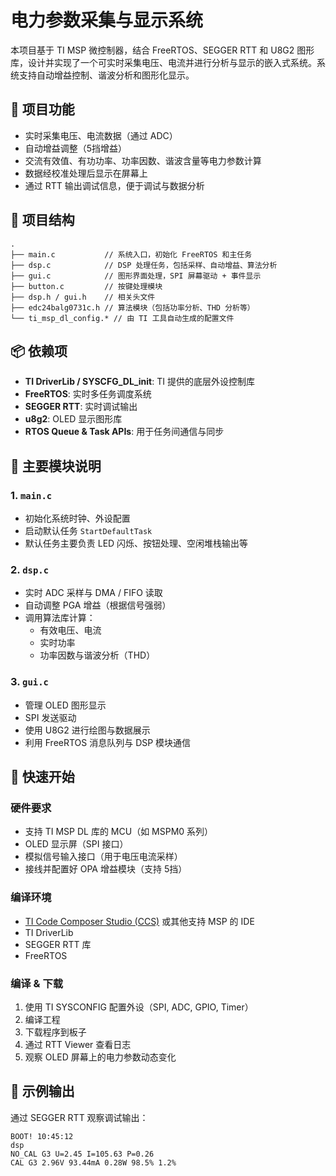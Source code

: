 # 电力参数采集与显示系统

本项目基于 TI MSP 微控制器，结合 FreeRTOS、SEGGER RTT 和 U8G2 图形库，设计并实现了一个可实时采集电压、电流并进行分析与显示的嵌入式系统。系统支持自动增益控制、谐波分析和图形化显示。

## 🧠 项目功能

- 实时采集电压、电流数据（通过 ADC）
- 自动增益调整（5挡增益）
- 交流有效值、有功功率、功率因数、谐波含量等电力参数计算
- 数据经校准处理后显示在屏幕上
- 通过 RTT 输出调试信息，便于调试与数据分析

## 📁 项目结构

```plaintext
.
├── main.c           // 系统入口，初始化 FreeRTOS 和主任务
├── dsp.c            // DSP 处理任务，包括采样、自动增益、算法分析
├── gui.c            // 图形界面处理，SPI 屏幕驱动 + 事件显示
├── button.c         // 按键处理模块
├── dsp.h / gui.h    // 相关头文件
├── edc24balg0731c.h // 算法模块（包括功率分析、THD 分析等）
└── ti_msp_dl_config.* // 由 TI 工具自动生成的配置文件
```

## 📦 依赖项

- **TI DriverLib / SYSCFG_DL_init**: TI 提供的底层外设控制库
- **FreeRTOS**: 实时多任务调度系统
- **SEGGER RTT**: 实时调试输出
- **u8g2**: OLED 显示图形库
- **RTOS Queue & Task APIs**: 用于任务间通信与同步

## 🔧 主要模块说明

### 1. `main.c`

- 初始化系统时钟、外设配置
- 启动默认任务 `StartDefaultTask`
- 默认任务主要负责 LED 闪烁、按钮处理、空闲堆栈输出等

### 2. `dsp.c`

- 实时 ADC 采样与 DMA / FIFO 读取
- 自动调整 PGA 增益（根据信号强弱）
- 调用算法库计算：
  - 有效电压、电流
  - 实时功率
  - 功率因数与谐波分析（THD）

### 3. `gui.c`

- 管理 OLED 图形显示
- SPI 发送驱动
- 使用 U8G2 进行绘图与数据展示
- 利用 FreeRTOS 消息队列与 DSP 模块通信

## 🚀 快速开始

### 硬件要求

- 支持 TI MSP DL 库的 MCU（如 MSPM0 系列）
- OLED 显示屏（SPI 接口）
- 模拟信号输入接口（用于电压电流采样）
- 接线并配置好 OPA 增益模块（支持 5挡）

### 编译环境

- [TI Code Composer Studio (CCS)](https://www.ti.com/tool/CCSTUDIO) 或其他支持 MSP 的 IDE
- TI DriverLib
- SEGGER RTT 库
- FreeRTOS

### 编译 & 下载

1. 使用 TI SYSCONFIG 配置外设（SPI, ADC, GPIO, Timer）
2. 编译工程
3. 下载程序到板子
4. 通过 RTT Viewer 查看日志
5. 观察 OLED 屏幕上的电力参数动态变化

## 📝 示例输出

通过 SEGGER RTT 观察调试输出：

```
BOOT! 10:45:12
dsp
NO_CAL G3 U=2.45 I=105.63 P=0.26 
CAL G3 2.96V 93.44mA 0.28W 98.5% 1.2%
```

